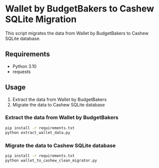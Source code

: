 # Wallet by BudgetBakers to Cashew SQLite Migration

This script migrates the data from Wallet by BudgetBakers to Cashew SQLite database.

## Requirements
- Python 3.10
- requests

## Usage
1. Extract the data from Wallet by BudgetBakers
2. Migrate the data to Cashew SQLite database

### Extract the data from Wallet by BudgetBakers
```bash
pip install -r requirements.txt
python extract_wallet_data.py
```

### Migrate the data to Cashew SQLite database
```bash
pip install -r requirements.txt
python wallet_to_cashew_clean_migrator.py
```